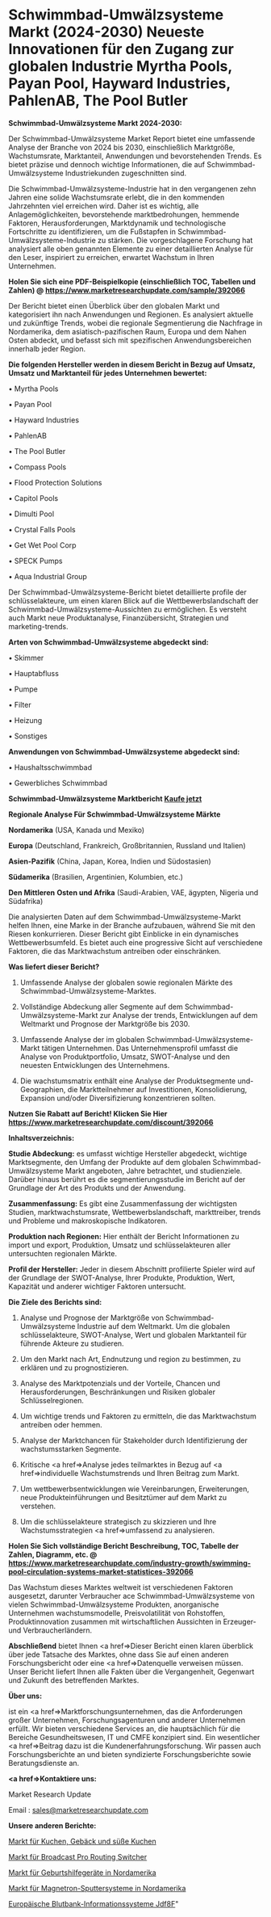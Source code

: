 # Schwimmbad-Umwälzsysteme Markt (2024-2030) Neueste Innovationen für den Zugang zur globalen Industrie Myrtha Pools, Payan Pool, Hayward Industries, PahlenAB, The Pool Butler

<strong>Schwimmbad-Umwälzsysteme Markt 2024-2030:</strong>

Der Schwimmbad-Umwälzsysteme Market Report bietet eine umfassende Analyse der Branche von 2024 bis 2030, einschließlich Marktgröße, Wachstumsrate, Marktanteil, Anwendungen und bevorstehenden Trends. Es bietet präzise und dennoch wichtige Informationen, die auf Schwimmbad-Umwälzsysteme Industriekunden zugeschnitten sind.

Die Schwimmbad-Umwälzsysteme-Industrie hat in den vergangenen zehn Jahren eine solide Wachstumsrate erlebt, die in den kommenden Jahrzehnten viel erreichen wird. Daher ist es wichtig, alle Anlagemöglichkeiten, bevorstehende marktbedrohungen, hemmende Faktoren, Herausforderungen, Marktdynamik und technologische Fortschritte zu identifizieren, um die Fußstapfen in Schwimmbad-Umwälzsysteme-Industrie zu stärken. Die vorgeschlagene Forschung hat analysiert alle oben genannten Elemente zu einer detaillierten Analyse für den Leser, inspiriert zu erreichen, erwartet Wachstum in Ihren Unternehmen.

<strong>Holen Sie sich eine PDF-Beispielkopie (einschließlich TOC, Tabellen und Zahlen) @
</strong><strong><a href=https://www.marketresearchupdate.com/sample/392066><strong>https://www.marketresearchupdate.com/sample/392066</u></font></a></strong></strong>

Der Bericht bietet einen Überblick über den globalen Markt und kategorisiert ihn nach Anwendungen und Regionen. Es analysiert aktuelle und zukünftige Trends, wobei die regionale Segmentierung die Nachfrage in Nordamerika, dem asiatisch-pazifischen Raum, Europa und dem Nahen Osten abdeckt, und befasst sich mit spezifischen Anwendungsbereichen innerhalb jeder Region.

<strong>Die folgenden Hersteller werden in diesem Bericht in Bezug auf Umsatz, Umsatz und Marktanteil für jedes Unternehmen bewertet:</strong>

• Myrtha Pools

• Payan Pool

• Hayward Industries

• PahlenAB

• The Pool Butler

• Compass Pools

• Flood Protection Solutions

• Capitol Pools

• Dimulti Pool

• Crystal Falls Pools

• Get Wet Pool Corp

• SPECK Pumps

• Aqua Industrial Group

Der Schwimmbad-Umwälzsysteme-Bericht bietet detaillierte profile der schlüsselakteure, um einen klaren Blick auf die Wettbewerbslandschaft der Schwimmbad-Umwälzsysteme-Aussichten zu ermöglichen. Es versteht auch Markt neue Produktanalyse, Finanzübersicht, Strategien und marketing-trends.

<strong>Arten von Schwimmbad-Umwälzsysteme abgedeckt sind:</strong>

• Skimmer

• Hauptabfluss

• Pumpe

• Filter

• Heizung

• Sonstiges

<strong>Anwendungen von Schwimmbad-Umwälzsysteme abgedeckt sind:</strong>

• Haushaltsschwimmbad

• Gewerbliches Schwimmbad

<strong>Schwimmbad-Umwälzsysteme Marktbericht <a href=https://www.marketresearchupdate.com/buynow/392066>Kaufe jetzt</a></strong>

<strong>Regionale Analyse Für Schwimmbad-Umwälzsysteme Märkte</strong>

<strong>Nordamerika</strong> (USA, Kanada und Mexiko)

<strong>Europa</strong> (Deutschland, Frankreich, Großbritannien, Russland und Italien)

<strong>Asien-Pazifik</strong> (China, Japan, Korea, Indien und Südostasien)

<strong>Südamerika</strong> (Brasilien, Argentinien, Kolumbien, etc.)

<strong>Den Mittleren</strong> <strong>Osten und Afrika</strong> (Saudi-Arabien, VAE, ägypten, Nigeria und Südafrika)

Die analysierten Daten auf dem Schwimmbad-Umwälzsysteme-Markt helfen Ihnen, eine Marke in der Branche aufzubauen, während Sie mit den Riesen konkurrieren. Dieser Bericht gibt Einblicke in ein dynamisches Wettbewerbsumfeld. Es bietet auch eine progressive Sicht auf verschiedene Faktoren, die das Marktwachstum antreiben oder einschränken.

<strong>Was liefert dieser Bericht?</strong>

1. Umfassende Analyse der globalen sowie regionalen Märkte des Schwimmbad-Umwälzsysteme-Marktes.

2. Vollständige Abdeckung aller Segmente auf dem Schwimmbad-Umwälzsysteme-Markt zur Analyse der trends, Entwicklungen auf dem Weltmarkt und Prognose der Marktgröße bis 2030.

3. Umfassende Analyse der im globalen Schwimmbad-Umwälzsysteme-Markt tätigen Unternehmen. Das Unternehmensprofil umfasst die Analyse von Produktportfolio, Umsatz, SWOT-Analyse und den neuesten Entwicklungen des Unternehmens.

4. Die wachstumsmatrix enthält eine Analyse der Produktsegmente und-Geographien, die Marktteilnehmer auf Investitionen, Konsolidierung, Expansion und/oder Diversifizierung konzentrieren sollten.

<strong>Nutzen Sie Rabatt auf Bericht! Klicken Sie Hier
</strong><strong><a href=https://www.marketresearchupdate.com/discount/392066>https://www.marketresearchupdate.com/discount/392066</b></u></font></strong></a>

<strong>Inhaltsverzeichnis:</strong>

<strong>Studie Abdeckung:</strong> es umfasst wichtige Hersteller abgedeckt, wichtige Marktsegmente, den Umfang der Produkte auf dem globalen Schwimmbad-Umwälzsysteme Markt angeboten, Jahre betrachtet, und studienziele. Darüber hinaus berührt es die segmentierungsstudie im Bericht auf der Grundlage der Art des Produkts und der Anwendung.

<strong>Zusammenfassung:</strong> Es gibt eine Zusammenfassung der wichtigsten Studien, marktwachstumsrate, Wettbewerbslandschaft, markttreiber, trends und Probleme und makroskopische Indikatoren.

<strong>Produktion nach Regionen:</strong> Hier enthält der Bericht Informationen zu import und export, Produktion, Umsatz und schlüsselakteuren aller untersuchten regionalen Märkte.

<strong>Profil der Hersteller:</strong> Jeder in diesem Abschnitt profilierte Spieler wird auf der Grundlage der SWOT-Analyse, Ihrer Produkte, Produktion, Wert, Kapazität und anderer wichtiger Faktoren untersucht.

<strong>Die Ziele des Berichts sind:</strong>

1) Analyse und Prognose der Marktgröße von Schwimmbad-Umwälzsysteme Industrie auf dem Weltmarkt.
Um die globalen schlüsselakteure, SWOT-Analyse, Wert und globalen Marktanteil für führende Akteure zu studieren.

2) Um den Markt nach Art, Endnutzung und region zu bestimmen, zu erklären und zu prognostizieren.

3) Analyse des Marktpotenzials und der Vorteile, Chancen und Herausforderungen, Beschränkungen und Risiken globaler Schlüsselregionen.

4) Um wichtige trends und Faktoren zu ermitteln, die das Marktwachstum antreiben oder hemmen.

5) Analyse der Marktchancen für Stakeholder durch Identifizierung der wachstumsstarken Segmente.

6) Kritische <a href=>Analyse</a> jedes teilmarktes in Bezug auf <a href=>individuelle</a> Wachstumstrends und Ihren Beitrag zum Markt.

7) Um wettbewerbsentwicklungen wie Vereinbarungen, Erweiterungen, neue Produkteinführungen und Besitztümer auf dem Markt zu verstehen.

8) Um die schlüsselakteure strategisch zu skizzieren und Ihre Wachstumsstrategien <a href=>umfassend</a> zu analysieren.

<strong>Holen Sie Sich vollständige Bericht Beschreibung, TOC, Tabelle der Zahlen, Diagramm, etc. @ </strong><strong><a href=https://www.marketresearchupdate.com/industry-growth/swimming-pool-circulation-systems-market-statistices-392066>https://www.marketresearchupdate.com/industry-growth/swimming-pool-circulation-systems-market-statistices-392066</a></font></strong>

Das Wachstum dieses Marktes weltweit ist verschiedenen Faktoren ausgesetzt, darunter Verbraucher ace Schwimmbad-Umwälzsysteme von vielen Schwimmbad-Umwälzsysteme Produkten, anorganische Unternehmen wachstumsmodelle, Preisvolatilität von Rohstoffen, Produktinnovation zusammen mit wirtschaftlichen Aussichten in Erzeuger-und Verbraucherländern.

<strong>Abschließend</strong> bietet Ihnen <a href=>Dieser</a> Bericht einen klaren überblick über jede Tatsache des Marktes, ohne dass Sie auf einen anderen Forschungsbericht oder eine <a href=>Datenquelle</a> verweisen müssen. Unser Bericht liefert Ihnen alle Fakten über die Vergangenheit, Gegenwart und Zukunft des betreffenden Marktes.

<strong>Über uns:</strong>

 ist ein <a href=>Marktfors</a>chungsunternehmen, das die Anforderungen großer Unternehmen, Forschungsagenturen und anderer Unternehmen erfüllt. Wir bieten verschiedene Services an, die hauptsächlich für die Bereiche Gesundheitswesen, IT und CMFE konzipiert sind. Ein wesentlicher <a href=>Beitrag</a> dazu ist die Kundenerfahrungsforschung. Wir passen auch Forschungsberichte an und bieten syndizierte Forschungsberichte sowie Beratungsdienste an.

<strong><a href=>Kontaktiere uns:</a></strong>

Market Research Update

Email : sales@marketresearchupdate.com

<strong>Unsere anderen Berichte:</strong>

<a href=https://www.linkedin.com/pulse/cakes-pastries-sweet-pies-market-2023-top-leading>Markt für Kuchen, Gebäck und süße Kuchen</a>

<a href=https://www.linkedin.com/pulse/broadcast-pro-routing-switchers-market-outlooks>Markt für Broadcast Pro Routing Switcher</a>

<a href=https://www.linkedin.com/pulse/north-america-obstetrics-devices-market-size>Markt für Geburtshilfegeräte in Nordamerika</a>

<a href=https://www.linkedin.com/pulse/north-america-magnetron-sputtering-system-market>Markt für Magnetron-Sputtersysteme in Nordamerika</a>

<a href=https://www.linkedin.com/pulse/europe-blood-bank-information-systems-jdf8f/>Europäische Blutbank-Informationssysteme Jdf8F</a>"
